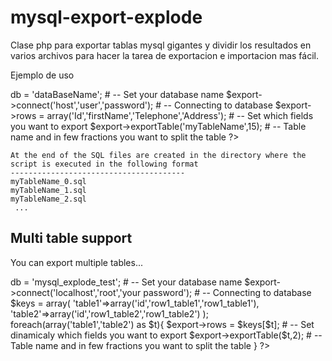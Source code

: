 # mysql-export-explode
Clase php para exportar tablas mysql gigantes y dividir los resultados en varios archivos para hacer la tarea de exportacion e importacion mas fácil.


Ejemplo de uso

<?php
    
    # Including the class
    include 'mysql_export_explode.php';
    $export = new mysql_export_explode;
    
    
    $export->db = 'dataBaseName'; # -- Set your database name
	  $export->connect('host','user','password'); # -- Connecting to database
	  $export->rows = array('Id','firstName','Telephone','Address'); # -- Set which fields you want to export
	  $export->exportTable('myTableName',15); # -- Table name and in few fractions you want to split the table
	
	?>
	
	At the end of the SQL files are created in the directory where the script is executed in the following format
	---------------------------------------
	myTableName_0.sql
	myTableName_1.sql
	myTableName_2.sql
	 ...


Multi table support
------------------
You can export multiple tables...

<?php
    # Including the class
	include 'mysql_export_explode.php';
	$export = new mysql_export_explode;
    
	$export->db = 'mysql_explode_test'; # -- Set your database name
	$export->connect('localhost','root','your password'); # -- Connecting to database
	$keys = array(
		'table1'=>array('id','row1_table1','row1_table1'),
		'table2'=>array('id','row1_table2','row1_table2')
		
	);

	foreach(array('table1','table2') as $t){
		$export->rows = $keys[$t]; # -- Set dinamicaly which fields you want to export
		$export->exportTable($t,2); # -- Table name and in few fractions you want to split the table
	}
?>
